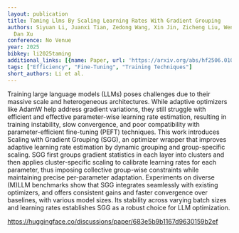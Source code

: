 ```yaml
---
layout: publication
title: Taming Llms By Scaling Learning Rates With Gradient Grouping
authors: Siyuan Li, Juanxi Tian, Zedong Wang, Xin Jin, Zicheng Liu, Wentao Zhang,
  Dan Xu
conference: No Venue
year: 2025
bibkey: li2025taming
additional_links: [{name: Paper, url: 'https://arxiv.org/abs/hf2506.01049'}]
tags: ["Efficiency", "Fine-Tuning", "Training Techniques"]
short_authors: Li et al.
---
```

Training large language models (LLMs) poses challenges due to their massive scale and heterogeneous architectures. While adaptive optimizers like AdamW help address gradient variations, they still struggle with efficient and effective parameter-wise learning rate estimation, resulting in training instability, slow convergence, and poor compatibility with parameter-efficient fine-tuning (PEFT) techniques. This work introduces Scaling with Gradient Grouping (SGG), an optimizer wrapper that improves adaptive learning rate estimation by dynamic grouping and group-specific scaling. SGG first groups gradient statistics in each layer into clusters and then applies cluster-specific scaling to calibrate learning rates for each parameter, thus imposing collective group-wise constraints while maintaining precise per-parameter adaptation. Experiments on diverse (M)LLM benchmarks show that SGG integrates seamlessly with existing optimizers, and offers consistent gains and faster convergence over baselines, with various model sizes. Its stability across varying batch sizes and learning rates establishes SGG as a robust choice for LLM optimization.

https://huggingface.co/discussions/paper/683e5b9b1167d9630159b2ef